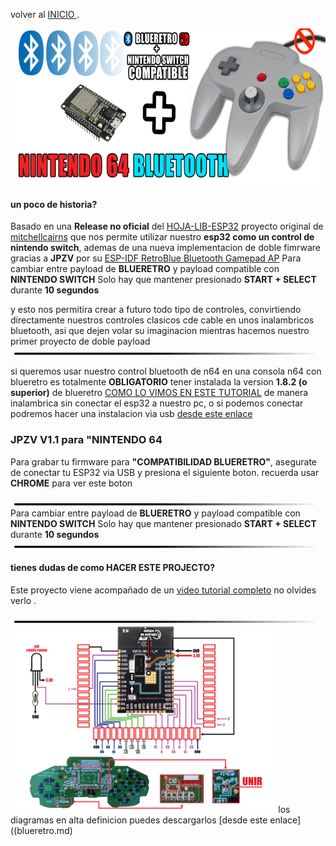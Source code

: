 
volver al [INICIO ](index.md).

<img src="imagenes/N64.png"
height="250">


#### un poco de historia?
Basado en una **Release no oficial** del [HOJA-LIB-ESP32](https://github.com/HandHeldLegend/HOJA-LIB-ESP32) proyecto original de [mitchellcairns](https://github.com/mitchellcairns) que nos permite utilizar nuestro **esp32 como un control de nintendo switch**, ademas de una nueva implementacion de doble fimrware gracias a **JPZV** por su [ESP-IDF RetroBlue Bluetooth Gamepad AP](https://github.com/JPZV/Blue-N64-Control-ESP32) Para cambiar entre payload de **BLUERETRO** y payload compatible con **NINTENDO SWITCH** Solo hay que mantener presionado **START + SELECT** durante **10 segundos**

y esto nos permitira crear a futuro todo tipo de controles, convirtiendo directamente nuestros controles clasicos cde cable en unos inalambricos bluetooth, asi que dejen volar su imaginacion mientras hacemos nuestro primer proyecto de doble payload
<img src="imagenes/line.png"
height="5">

si queremos usar nuestro control bluetooth de n64 en una consola n64 con blueretro es totalmente **OBLIGATORIO** tener instalada la version **1.8.2 (o superior)** de blueretro [COMO LO VIMOS EN ESTE TUTORIAL](https://youtu.be/wpAVl-TC-Xg) de manera inalambrica sin conectar el esp32 a nuestro pc, o si podemos conectar podremos hacer una instalacion via usb [desde este enlace](blueretro.md)




### JPZV V1.1 para **"NINTENDO 64** 
Para grabar tu firmware para **"COMPATIBILIDAD BLUERETRO"**, asegurate de conectar tu ESP32 via USB y presiona el siguiente boton. recuerda usar **CHROME** para ver este boton


<script type="module" src="install-button.js?module"></script>
<esp-web-install-button manifest="firmware/firmware_build/N64-UNIVERSAL-JPZV/manifest.json"></esp-web-install-button>

<img src="imagenes/line.png"
height="5">
Para cambiar entre payload de **BLUERETRO** y payload compatible con **NINTENDO SWITCH** Solo hay que mantener presionado **START + SELECT** durante **10 segundos**
<img src="imagenes/line.png"
height="5">


#### tienes dudas de como HACER ESTE PROJECTO?


Este proyecto viene acompañado de un [video tutorial completo](https://youtu.be/o03lGDEhEgg) no olvides verlo .


<img src="imagenes/line.png"
height="5">
<img src="imagenes/diagrama-n64.png"
height="300">
los diagramas en alta definicion puedes descargarlos [desde este enlace]((blueretro.md)

